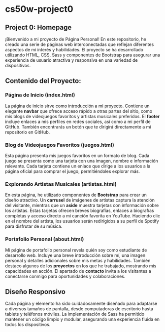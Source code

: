 # cs50w-project0
## Project 0: Homepage

¡Bienvenido a mi proyecto de Página Personal! En este repositorio, he creado una serie de páginas web interconectadas que reflejan diferentes aspectos de mi interés y habilidades. El proyecto se ha desarrollado utilizando HTML, CSS, Sass y componentes de Bootstrap para asegurar una experiencia de usuario atractiva y responsiva en una variedad de dispositivos.

## Contenido del Proyecto:

### Página de Inicio (index.html)

La página de inicio sirve como introducción a mi proyecto. Contiene un elegante **navbar** que ofrece acceso rápido a otras partes del sitio, como mis blogs de videojuegos favoritos y artistas musicales preferidos. El **footer** incluye enlaces a mis perfiles en redes sociales, así como a mi perfil de GitHub. También encontrarás un botón que te dirigirá directamente a mi repositorio en GitHub.

### Blog de Videojuegos Favoritos (juegos.html)

Esta página presenta mis juegos favoritos en un formato de blog. Cada juego se presenta como una tarjeta con una imagen, nombre e información relevante. Cada tarjeta contiene un enlace que dirige a los usuarios a la página oficial para comprar el juego, permitiéndoles explorar más.

### Explorando Artistas Musicales (artistas.html)

En esta página, he utilizado componentes de **Bootstrap** para crear un diseño atractivo. Un **carrusel** de imágenes de artistas captura la atención del visitante, mientras que un **aside** muestra tarjetas con información sobre los artistas. Estas tarjetas ofrecen breves biografías, enlaces a biografías completas y acceso directo a mi canción favorita en YouTube. Haciendo clic en el nombre del artista, los usuarios serán redirigidos a su perfil de Spotify para disfrutar de su música.

### Portafolio Personal (about.html)

Mi página de portafolio personal revela quién soy como estudiante de desarrollo web. Incluye una breve introducción sobre mí, una imagen personal y detalles adicionales sobre mis metas y habilidades. También destaco algunos de los **proyectos** en los que he trabajado, mostrando mis capacidades en acción. El apartado de **contacto** invita a los visitantes a conectarse conmigo para oportunidades y colaboraciones.

## Diseño Responsivo

Cada página y elemento ha sido cuidadosamente diseñado para adaptarse a diversos tamaños de pantalla, desde computadoras de escritorio hasta tablets y teléfonos móviles. La implementación de Sass ha permitido mantener un código limpio y modular, asegurando una experiencia fluida en todos los dispositivos.
